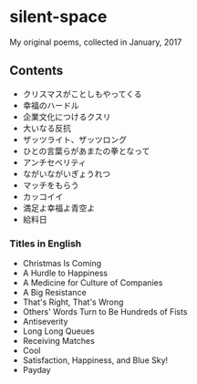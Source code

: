 # silent-space
My original poems, collected in January, 2017

## Contents

- クリスマスがことしもやってくる
- 幸福のハードル
- 企業文化につけるクスリ
- 大いなる反抗
- ザッツライト、ザッツロング
- ひとの言葉らがあまたの拳となって
- アンチセベリティ
- ながいながいぎょうれつ
- マッチをもらう
- カッコイイ
- 満足よ幸福よ青空よ
- 給料日

### Titles in English

- Christmas Is Coming
- A Hurdle to Happiness
- A Medicine for Culture of Companies
- A Big Resistance
- That's Right, That's Wrong
- Others' Words Turn to Be Hundreds of Fists
- Antiseverity
- Long Long Queues
- Receiving Matches
- Cool
- Satisfaction, Happiness, and Blue Sky!
- Payday

